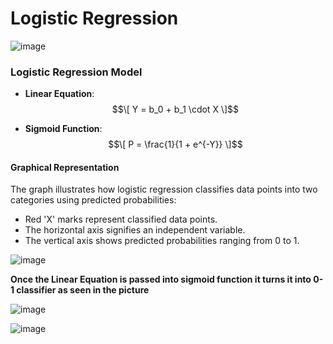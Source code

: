 # Logistic Regression

![image](https://github.com/user-attachments/assets/6a75ca90-d53a-4b5a-a17a-2530adf7b54a)


### Logistic Regression Model

- **Linear Equation**: 
  $$\[
  Y = b_0 + b_1 \cdot X
  \]$$

- **Sigmoid Function**: 
  $$\[
  P = \frac{1}{1 + e^{-Y}}
  \]$$

#### Graphical Representation

The graph illustrates how logistic regression classifies data points into two categories using predicted probabilities:
- Red 'X' marks represent classified data points.
- The horizontal axis signifies an independent variable.
- The vertical axis shows predicted probabilities ranging from 0 to 1.


![image](https://github.com/user-attachments/assets/9b0cee1a-aea2-4052-bd19-52e44d401f53)

**Once the Linear Equation is passed into sigmoid function it turns it into 0-1 classifier as seen in the picture**

![image](https://github.com/user-attachments/assets/97d9de09-96cf-4d62-b6a4-8b53ddc23527)


![image](https://github.com/user-attachments/assets/f9c4269f-b198-4cea-914f-b94970205e43)
